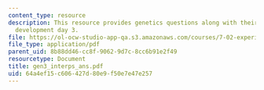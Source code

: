 ```yaml
---
content_type: resource
description: This resource provides genetics questions along with their answers for
  development day 3.
file: https://ol-ocw-studio-app-qa.s3.amazonaws.com/courses/7-02-experimental-biology-communication-spring-2005/64a4ef15c606427d80e9f50e7e47e257_gen3_interps_ans.pdf
file_type: application/pdf
parent_uid: 8b88dd46-cc8f-9062-9d7c-8cc6b91e2f49
resourcetype: Document
title: gen3_interps_ans.pdf
uid: 64a4ef15-c606-427d-80e9-f50e7e47e257
---
```

